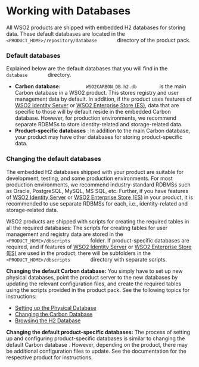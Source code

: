 # Working with Databases

All WSO2 products are shipped with embedded H2 databases for storing
data. These default databases are located in the
`         <PRODUCT_HOME>/repository/database        ` directory of the
product pack.

### Default databases

Explained below are the default databases that you will find in the
`         database        ` directory.

-   **Carbon database:** `          WSO2CARBON_DB.h2.db         ` is the
    main Carbon database in a WSO2 product. This stores registry and
    user management data by default. In addition, if the product uses
    features of [WSO2 Identity
    Server](http://wso2.com/products/identity-server/) or [WSO2
    Enterprise Store (ES)](http://wso2.com/products/enterprise-store/),
    data that are specific to those will by default reside in the
    embedded Carbon database. However, for production environments, we
    recommend separate RDBMSs to store identity-related and
    storage-related data.
-   **Product-specific databases** : In addition to the main Carbon
    database, your product may have other databases for storing
    product-specific data.

### Changing the default databases

The embedded H2 databases shipped with your product are suitable for
development, testing, and some production environments. For most
production environments, we recommend industry-standard RDBMSs such as
Oracle, PostgreSQL, MySQL, MS SQL, etc. Further, if you have features of
[WSO2 Identity Server](http://wso2.com/products/identity-server/) or
[WSO2 Enterprise Store (ES)](http://wso2.com/products/enterprise-store/)
in your product, it is recommended to use separate RDBMSs for each,
i.e., identity-related and storage-related data.

WSO2 products are shipped with scripts for creating the required tables
in all the required databases: The scripts for creating tables for user
management and registry data are stored in the
`         <PRODUCT_HOME>/dbscripts        ` folder. If product-specific
databases are required, and if features of [WSO2 Identity
Server](http://wso2.com/products/identity-server/) or [WSO2 Enterprise
Store (ES)](http://wso2.com/products/enterprise-store/) are used in the
product, there will be subfolders in the
`         <PRODUCT_HOME>/dbscripts        ` directory with separate
scripts.

**Changing the default Carbon database:** You simply have to set up new
physical databases, point the product server to the new databases by
updating the relevant configuration files, and create the required
tables using the scripts provided in the product pack. See the following
topics for instructions:

-   [Setting up the Physical
    Database](_Setting_up_the_Physical_Database_)
-   [Changing the Carbon Database](_Changing_the_Carbon_Database_)
-   [Browsing the H2 Database](_Browsing_the_H2_Database_)

**Changing the default product-specific databases:** The process of
setting up and configuring product-specific databases is similar to
changing the default Carbon database . However, depending on the
product, there may be additional configuration files to update. See the
documentation for the respective product for instructions.
